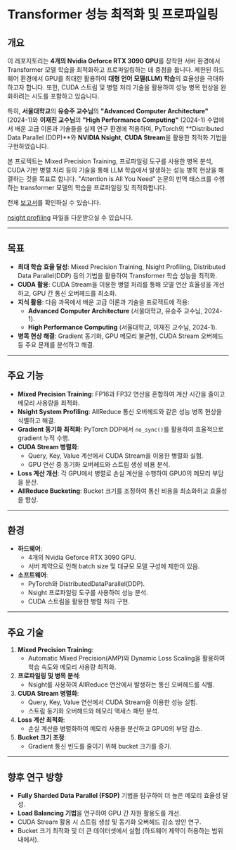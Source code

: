 
# Transformer 성능 최적화 및 프로파일링

## 개요
이 레포지토리는 **4개의 Nvidia Geforce RTX 3090 GPU**를 장착한 서버 환경에서 Transformer 모델 학습을 최적화하고 프로파일링하는 데 중점을 둡니다. 제한된 하드웨어 환경에서 GPU를 최대한 활용하여 **대형 언어 모델(LLM) 학습**의 효율성을 극대화하고자 합니다. 또한, CUDA 스트림 및 병렬 처리 기술을 활용하여 성능 병목 현상을 완화하려는 시도를 포함하고 있습니다.

특히, **서울대학교**의 **유승주 교수님**의 **"Advanced Computer Architecture"** (2024-1)와 **이재진 교수님**의 **"High Performance Computing"** (2024-1) 수업에서 배운 고급 이론과 기술들을 실제 연구 환경에 적용하여, PyTorch의 **Distributed Data Parallel (DDP)**와 **NVIDIA Nsight**, **CUDA Stream**을 활용한 최적화 기법을 구현하였습니다.  

본 프로젝트는 Mixed Precision Training, 프로파일링 도구를 사용한 병목 분석, CUDA 기반 병렬 처리 등의 기술을 통해 LLM 학습에서 발생하는 성능 병목 현상을 해결하는 것을 목표로 합니다.
"Attention is All You Need" 논문의 번역 태스크를 수행하는 transformer 모델의 학습을 프로파일링 및 최적화합니다.

전체 [보고서](https://github.com/rheekh00/portfolio/blob/main/transformer-performance-optimization/assets/report.md)를 확인하실 수 있습니다.

[nsight profiling](https://drive.google.com/file/d/13kcJfWAqyTKbEWjT2_hyaUWN_-7I0nZX/view?usp=sharing) 파일을 다운받으실 수 있습니다.

---

## 목표
- **최대 학습 효율 달성**: Mixed Precision Training, Nsight Profiling, Distributed Data Parallel(DDP) 등의 기법을 활용하여 Transformer 학습 성능을 최적화.
- **CUDA 활용**: CUDA Stream을 이용한 병렬 처리를 통해 모델 연산 효율성을 개선하고, GPU 간 통신 오버헤드를 최소화.
- **지식 활용**: 다음 과목에서 배운 고급 이론과 기술을 프로젝트에 적용:
  - **Advanced Computer Architecture** (서울대학교, 유승주 교수님, 2024-1).
  - **High Performance Computing** (서울대학교, 이재진 교수님, 2024-1).
- **병목 현상 해결**: Gradient 동기화, GPU 메모리 불균형, CUDA Stream 오버헤드 등 주요 문제를 분석하고 해결.

---

## 주요 기능
- **Mixed Precision Training**: FP16과 FP32 연산을 혼합하여 계산 시간을 줄이고 메모리 사용량을 최적화.
- **Nsight System Profiling**: AllReduce 통신 오버헤드와 같은 성능 병목 현상을 식별하고 해결.
- **Gradient 동기화 최적화**: PyTorch DDP에서 `no_sync()`를 활용하여 효율적으로 gradient 누적 수행.
- **CUDA Stream 병렬화**:
  - Query, Key, Value 계산에서 CUDA Stream을 이용한 병렬화 실험.
  - GPU 연산 중 동기화 오버헤드와 스트림 생성 비용 분석.
- **Loss 계산 개선**: 각 GPU에서 병렬로 손실 계산을 수행하여 GPU0의 메모리 부담을 분산.
- **AllReduce Bucketing**: Bucket 크기를 조정하여 통신 비용을 최소화하고 효율성을 향상.

---

## 환경
- **하드웨어**:  
  - 4개의 Nvidia Geforce RTX 3090 GPU.
  - 서버 제약으로 인해 batch size 및 대규모 모델 구성에 제한이 있음.
- **소프트웨어**:  
  - PyTorch와 DistributedDataParallel(DDP).
  - Nsight 프로파일링 도구를 사용하여 성능 분석.
  - CUDA 스트림을 활용한 병렬 처리 구현.

---

## 주요 기술
1. **Mixed Precision Training**:  
   - Automatic Mixed Precision(AMP)와 Dynamic Loss Scaling을 활용하여 학습 속도와 메모리 사용량 최적화.
2. **프로파일링 및 병목 분석**:  
   - Nsight를 사용하여 AllReduce 연산에서 발생하는 통신 오버헤드를 식별.
3. **CUDA Stream 병렬화**:  
   - Query, Key, Value 연산에서 CUDA Stream을 이용한 성능 실험.
   - 스트림 동기화 오버헤드와 메모리 액세스 패턴 분석.
4. **Loss 계산 최적화**:  
   - 손실 계산을 병렬화하여 메모리 사용을 분산하고 GPU0의 부담 감소.
5. **Bucket 크기 조정**:  
   - Gradient 통신 빈도를 줄이기 위해 bucket 크기를 증가.


---

## 향후 연구 방향
- **Fully Sharded Data Parallel (FSDP)** 기법을 탐구하여 더 높은 메모리 효율성 달성.
- **Load Balancing 기법**을 연구하여 GPU 간 자원 활용도를 개선.
- CUDA Stream 활용 시 스트림 생성 및 동기화 오버헤드 감소 방안 연구.
- Bucket 크기 최적화 및 더 큰 데이터셋에서 실험 (하드웨어 제약이 허용하는 범위 내에서).


